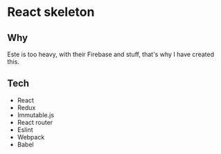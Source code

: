 # React skeleton

## Why
Este is too heavy, with their Firebase and stuff, that's why I have created this.

## Tech
- React
- Redux
- Immutable.js
- React router
- Eslint
- Webpack
- Babel